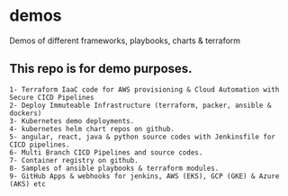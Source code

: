 # demos
Demos of different frameworks, playbooks, charts &amp; terraform

## This repo is for demo purposes.
```
1- Terraform IaaC code for AWS provisioning & Cloud Automation with Secure CICD Pipelines
2- Deploy Immuteable Infrastructure (terraform, packer, ansible & dockers)
3- Kubernetes demo deployments.
4- kubernetes helm chart repos on github.
5- angular, react, java & python source codes with Jenkinsfile for CICD pipelines.
6- Multi Branch CICD Pipelines and source codes.
7- Container registry on github.
8- Samples of ansible playbooks & terraform modules.
9- GitHub Apps & webhooks for jenkins, AWS (EKS), GCP (GKE) & Azure (AKS) etc
```
